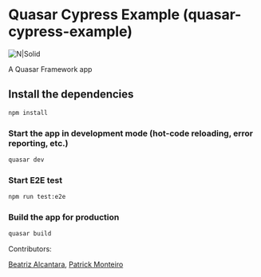 # Quasar Cypress Example (quasar-cypress-example)

![N|Solid](https://github.com/W3AS/quasar-cypress-example/blob/master/src/statics/logo-w3as-cypress.png?raw=true)

A Quasar Framework app

## Install the dependencies
```bash
npm install
```

### Start the app in development mode (hot-code reloading, error reporting, etc.)
```bash
quasar dev
```
### Start E2E test
```bash
npm run test:e2e
```

### Build the app for production
```bash
quasar build
```
Contributors:

[Beatriz Alcantara]('https://github.com/Beatriz813'), 
[Patrick Monteiro]('https://github.com/patrickmonteiro')